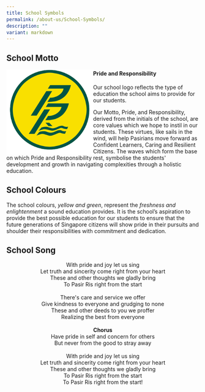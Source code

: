 ```yaml
---
title: School Symbols
permalink: /about-us/School-Symbols/
description: ""
variant: markdown
---
```

## **School Motto** 

<img src="/images/logo%20(3).png" style="width:45%;float:left">

#### **Pride and Responsibility**

Our school logo reflects the type of education the school
aims to provide for our students.

Our Motto, Pride, and Responsibility, derived from the initials of the school, are core values which we hope to instil in our students. These virtues, like sails in the wind, will help Pasirians move forward as Confident Learners, Caring and Resilient Citizens. The waves which form the base on which Pride and Responsibility rest, symbolise the students' development and growth in navigating complexities through a holistic education.  
  
## **School Colours**
  
The school colours, *yellow and green*, represent the *freshness and enlightenment* a sound education provides. It is the school’s aspiration to provide the best possible education for our students to ensure that the future generations of Singapore citizens will show pride in their pursuits and shoulder their responsibilities with commitment and dedication.

## **School Song**

<p align="center">
With pride and joy let us sing <br>
Let truth and sincerity come right from your heart <br>
These and other thoughts we gladly bring <br> 
To Pasir Ris right from the start <br><br>
There's care and service we offer <br> 
Give kindness to everyone and grudging to none  <br>
These and other deeds to you we proffer  <br>
Realizing the best from everyone  <br><br>
	<b>Chorus</b><br>	
Have pride in self and concern for others  <br>
But never from the good to stray away  <br><br>
With pride and joy let us sing  <br>
Let truth and sincerity come right from your heart  <br>
These and other thoughts we gladly bring  <br>
To Pasir Ris right from the start  <br>
To Pasir Ris right from the start! <br>
</p>